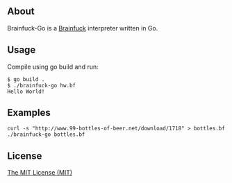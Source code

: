 ## About
Brainfuck-Go is a [Brainfuck](http://en.wikipedia.org/wiki/Brainfuck) interpreter written in Go.

## Usage
Compile using go build and run:
```
$ go build .
$ ./brainfuck-go hw.bf
Hello World!
```

## Examples
```
curl -s "http://www.99-bottles-of-beer.net/download/1718" > bottles.bf
./brainfuck-go bottles.bf
```

## License
[The MIT License (MIT)](http://opensource.org/licenses/mit-license.php)
